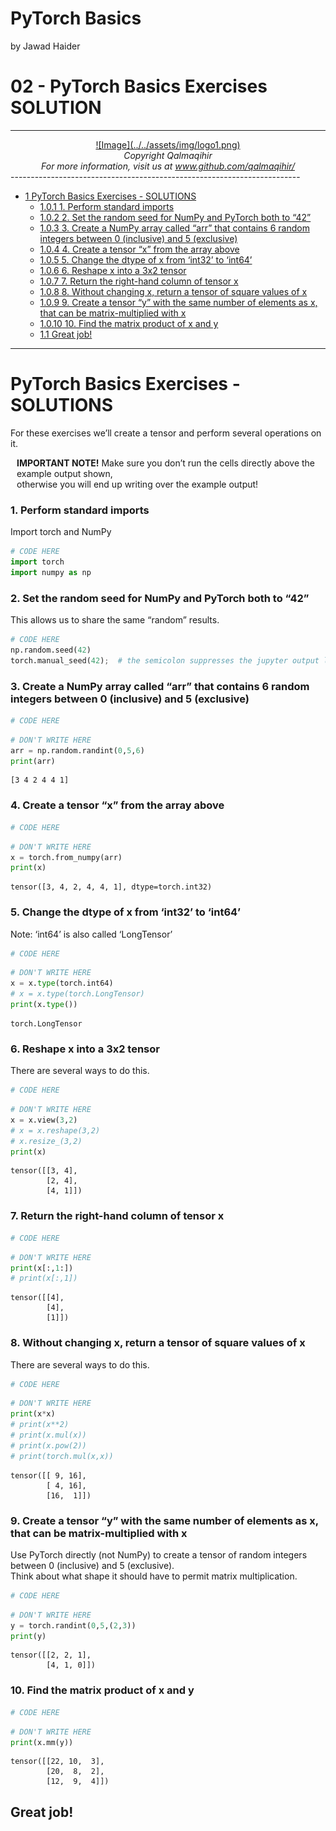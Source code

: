 PyTorch Basics
================

by Jawad Haider
# **02 - PyTorch Basics Exercises SOLUTION**
------------------------------------------------------------------------
<center>
<a href=''>![Image](../../assets/img/logo1.png)</a>
</center>
<center>
<em>Copyright Qalmaqihir</em>
</center>
<center>
<em>For more information, visit us at
<a href='http://www.github.com/qalmaqihir/'>www.github.com/qalmaqihir/</a></em>
</center>
------------------------------------------------------------------------

- <a href="#pytorch-basics-exercises---solutions"
  id="toc-pytorch-basics-exercises---solutions"><span
  class="toc-section-number">1</span> PyTorch Basics Exercises -
  SOLUTIONS</a>
  - <a href="#perform-standard-imports"
    id="toc-perform-standard-imports"><span
    class="toc-section-number">1.0.1</span> 1. Perform standard imports</a>
  - <a href="#set-the-random-seed-for-numpy-and-pytorch-both-to-42"
    id="toc-set-the-random-seed-for-numpy-and-pytorch-both-to-42"><span
    class="toc-section-number">1.0.2</span> 2. Set the random seed for NumPy
    and PyTorch both to “42”</a>
  - <a
    href="#create-a-numpy-array-called-arr-that-contains-6-random-integers-between-0-inclusive-and-5-exclusive"
    id="toc-create-a-numpy-array-called-arr-that-contains-6-random-integers-between-0-inclusive-and-5-exclusive"><span
    class="toc-section-number">1.0.3</span> 3. Create a NumPy array called
    “arr” that contains 6 random integers between 0 (inclusive) and 5
    (exclusive)</a>
  - <a href="#create-a-tensor-x-from-the-array-above"
    id="toc-create-a-tensor-x-from-the-array-above"><span
    class="toc-section-number">1.0.4</span> 4. Create a tensor “x” from the
    array above</a>
  - <a href="#change-the-dtype-of-x-from-int32-to-int64"
    id="toc-change-the-dtype-of-x-from-int32-to-int64"><span
    class="toc-section-number">1.0.5</span> 5. Change the dtype of x from
    ‘int32’ to ‘int64’</a>
  - <a href="#reshape-x-into-a-3x2-tensor"
    id="toc-reshape-x-into-a-3x2-tensor"><span
    class="toc-section-number">1.0.6</span> 6. Reshape x into a 3x2
    tensor</a>
  - <a href="#return-the-right-hand-column-of-tensor-x"
    id="toc-return-the-right-hand-column-of-tensor-x"><span
    class="toc-section-number">1.0.7</span> 7. Return the right-hand column
    of tensor x</a>
  - <a href="#without-changing-x-return-a-tensor-of-square-values-of-x"
    id="toc-without-changing-x-return-a-tensor-of-square-values-of-x"><span
    class="toc-section-number">1.0.8</span> 8. Without changing x, return a
    tensor of square values of x</a>
  - <a
    href="#create-a-tensor-y-with-the-same-number-of-elements-as-x-that-can-be-matrix-multiplied-with-x"
    id="toc-create-a-tensor-y-with-the-same-number-of-elements-as-x-that-can-be-matrix-multiplied-with-x"><span
    class="toc-section-number">1.0.9</span> 9. Create a tensor “y” with the
    same number of elements as x, that can be matrix-multiplied with x</a>
  - <a href="#find-the-matrix-product-of-x-and-y"
    id="toc-find-the-matrix-product-of-x-and-y"><span
    class="toc-section-number">1.0.10</span> 10. Find the matrix product of
    x and y</a>
  - <a href="#great-job" id="toc-great-job"><span
    class="toc-section-number">1.1</span> Great job!</a>

------------------------------------------------------------------------


# PyTorch Basics Exercises - SOLUTIONS

For these exercises we’ll create a tensor and perform several operations
on it.

<div class="alert alert-danger" style="margin: 10px">

<strong>IMPORTANT NOTE!</strong> Make sure you don’t run the cells
directly above the example output shown, <br>otherwise you will end up
writing over the example output!

</div>

### 1. Perform standard imports

Import torch and NumPy

``` python
# CODE HERE
import torch
import numpy as np
```

### 2. Set the random seed for NumPy and PyTorch both to “42”

This allows us to share the same “random” results.

``` python
# CODE HERE
np.random.seed(42)
torch.manual_seed(42);  # the semicolon suppresses the jupyter output line
```

### 3. Create a NumPy array called “arr” that contains 6 random integers between 0 (inclusive) and 5 (exclusive)

``` python
# CODE HERE

```

``` python
# DON'T WRITE HERE
arr = np.random.randint(0,5,6)
print(arr)
```

    [3 4 2 4 4 1]

### 4. Create a tensor “x” from the array above

``` python
# CODE HERE

```

``` python
# DON'T WRITE HERE
x = torch.from_numpy(arr)
print(x)
```

    tensor([3, 4, 2, 4, 4, 1], dtype=torch.int32)

### 5. Change the dtype of x from ‘int32’ to ‘int64’

Note: ‘int64’ is also called ‘LongTensor’

``` python
# CODE HERE

```

``` python
# DON'T WRITE HERE
x = x.type(torch.int64)
# x = x.type(torch.LongTensor)
print(x.type())
```

    torch.LongTensor

### 6. Reshape x into a 3x2 tensor

There are several ways to do this.

``` python
# CODE HERE

```

``` python
# DON'T WRITE HERE
x = x.view(3,2)
# x = x.reshape(3,2)
# x.resize_(3,2)
print(x)
```

    tensor([[3, 4],
            [2, 4],
            [4, 1]])

### 7. Return the right-hand column of tensor x

``` python
# CODE HERE

```

``` python
# DON'T WRITE HERE
print(x[:,1:])
# print(x[:,1])
```

    tensor([[4],
            [4],
            [1]])

### 8. Without changing x, return a tensor of square values of x

There are several ways to do this.

``` python
# CODE HERE

```

``` python
# DON'T WRITE HERE
print(x*x)
# print(x**2)
# print(x.mul(x))
# print(x.pow(2))
# print(torch.mul(x,x))
```

    tensor([[ 9, 16],
            [ 4, 16],
            [16,  1]])

### 9. Create a tensor “y” with the same number of elements as x, that can be matrix-multiplied with x

Use PyTorch directly (not NumPy) to create a tensor of random integers
between 0 (inclusive) and 5 (exclusive).<br> Think about what shape it
should have to permit matrix multiplication.

``` python
# CODE HERE

```

``` python
# DON'T WRITE HERE
y = torch.randint(0,5,(2,3))
print(y)
```

    tensor([[2, 2, 1],
            [4, 1, 0]])

### 10. Find the matrix product of x and y

``` python
# CODE HERE

```

``` python
# DON'T WRITE HERE
print(x.mm(y))
```

    tensor([[22, 10,  3],
            [20,  8,  2],
            [12,  9,  4]])

## Great job!
